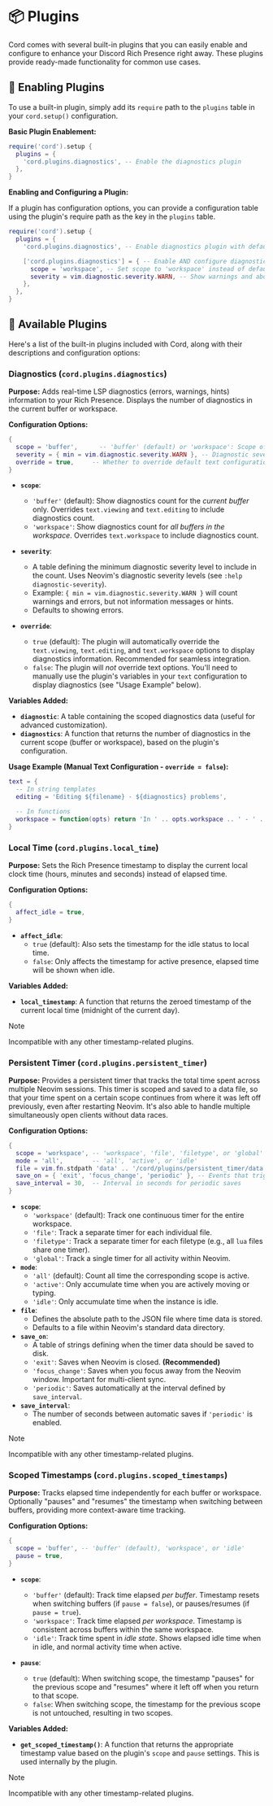 # 📦 Plugins

Cord comes with several built-in plugins that you can easily enable and configure to enhance your Discord Rich Presence right away. These plugins provide ready-made functionality for common use cases.

## 🚀 Enabling Plugins

To use a built-in plugin, simply add its `require` path to the `plugins` table in your `cord.setup()` configuration.

**Basic Plugin Enablement:**

```lua
require('cord').setup {
  plugins = {
    'cord.plugins.diagnostics', -- Enable the diagnostics plugin
  },
}
```

**Enabling and Configuring a Plugin:**

If a plugin has configuration options, you can provide a configuration table using the plugin's require path as the key in the `plugins` table.

```lua
require('cord').setup {
  plugins = {
    'cord.plugins.diagnostics', -- Enable diagnostics plugin with default settings

    ['cord.plugins.diagnostics'] = { -- Enable AND configure diagnostics plugin
      scope = 'workspace', -- Set scope to 'workspace' instead of default 'buffer'
      severity = vim.diagnostic.severity.WARN, -- Show warnings and above
    },
  },
}
```

## 🔌 Available Plugins

Here's a list of the built-in plugins included with Cord, along with their descriptions and configuration options:

### Diagnostics (`cord.plugins.diagnostics`)

**Purpose:**  Adds real-time LSP diagnostics (errors, warnings, hints) information to your Rich Presence. Displays the number of diagnostics in the current buffer or workspace.

**Configuration Options:**

```lua
{
  scope = 'buffer',      -- 'buffer' (default) or 'workspace': Scope of diagnostics to display
  severity = { min = vim.diagnostic.severity.WARN }, -- Diagnostic severity filter (see Neovim `:help diagnostic-severity`)
  override = true,     -- Whether to override default text configurations (recommended: true)
}
```

- **`scope`**:
    - `'buffer'` (default):  Show diagnostics count for the *current buffer* only. Overrides `text.viewing` and `text.editing` to include diagnostics count.
    - `'workspace'`: Show diagnostics count for *all buffers in the workspace*. Overrides `text.workspace` to include diagnostics count.

- **`severity`**:
    -  A table defining the minimum diagnostic severity level to include in the count. Uses Neovim's diagnostic severity levels (see `:help diagnostic-severity`).
    -  Example: `{ min = vim.diagnostic.severity.WARN }` will count warnings and errors, but not information messages or hints.
    -  Defaults to showing errors.

- **`override`**:
    - `true` (default):  The plugin will automatically override the `text.viewing`, `text.editing`, and `text.workspace` options to display diagnostics information. Recommended for seamless integration.
    - `false`: The plugin will *not* override text options. You'll need to manually use the plugin's variables in your `text` configuration to display diagnostics (see "Usage Example" below).

**Variables Added:**

- **`diagnostic`**: A table containing the scoped diagnostics data (useful for advanced customization).
- **`diagnostics`**: A function that returns the number of diagnostics in the current scope (buffer or workspace), based on the plugin's configuration.

**Usage Example (Manual Text Configuration - `override = false`):**

```lua
text = {
  -- In string templates
  editing = 'Editing ${filename} - ${diagnostics} problems',

  -- In functions
  workspace = function(opts) return 'In ' .. opts.workspace .. ' - ' .. opts.diagnostics(opts) .. ' problems' end,
}
```

### Local Time (`cord.plugins.local_time`)

**Purpose:**  Sets the Rich Presence timestamp to display the current local clock time (hours, minutes and seconds) instead of elapsed time.

**Configuration Options:**

```lua
{
  affect_idle = true,
}
```

- **`affect_idle`**:
    - `true` (default):  Also sets the timestamp for the idle status to local time.
    - `false`: Only affects the timestamp for active presence, elapsed time will be shown when idle.

**Variables Added:**

- **`local_timestamp`**: A function that returns the zeroed timestamp of the current local time (midnight of the current day).

> [!NOTE]
> Incompatible with any other timestamp-related plugins.

### Persistent Timer (`cord.plugins.persistent_timer`)

**Purpose:** Provides a persistent timer that tracks the total time spent across multiple Neovim sessions. This timer is scoped and saved to a data file, so that your time spent on a certain scope continues from where it was left off previously, even after restarting Neovim. It's also able to handle multiple simultaneously open clients without data races.

**Configuration Options:**

```lua
{
  scope = 'workspace', -- 'workspace', 'file', 'filetype', or 'global'
  mode = 'all',        -- 'all', 'active', or 'idle'
  file = vim.fn.stdpath 'data' .. '/cord/plugins/persistent_timer/data.json', -- Path to the timer data file
  save_on = { 'exit', 'focus_change', 'periodic' }, -- Events that trigger a save
  save_interval = 30,  -- Interval in seconds for periodic saves
}
```

- **`scope`**:
  - `'workspace'` (default): Track one continuous timer for the entire workspace.
  - `'file'`: Track a separate timer for each individual file.
  - `'filetype'`: Track a separate timer for each filetype (e.g., all `lua` files share one timer).
  - `'global'`: Track a single timer for all activity within Neovim.
- **`mode`**:
  - `'all'` (default): Count all time the corresponding scope is active.
  - `'active'`: Only accumulate time when you are actively moving or typing.
  - `'idle'`: Only accumulate time when the instance is idle.
- **`file`**:
  - Defines the absolute path to the JSON file where time data is stored.
  - Defaults to a file within Neovim's standard data directory.
- **`save_on`**:
  - A table of strings defining when the timer data should be saved to disk.
  - `'exit'`: Saves when Neovim is closed. **(Recommended)**
  - `'focus_change'`: Saves when you focus away from the Neovim window. Important for multi-client sync.
  - `'periodic'`: Saves automatically at the interval defined by `save_interval`.
- **`save_interval`**:
  - The number of seconds between automatic saves if `'periodic'` is enabled.

> [!NOTE]
> Incompatible with any other timestamp-related plugins.

### Scoped Timestamps (`cord.plugins.scoped_timestamps`)

**Purpose:** Tracks elapsed time independently for each buffer or workspace.  Optionally "pauses" and "resumes" the timestamp when switching between buffers, providing more context-aware time tracking.

**Configuration Options:**

```lua
{
  scope = 'buffer', -- 'buffer' (default), 'workspace', or 'idle'
  pause = true,
}
```

- **`scope`**:
    - `'buffer'` (default): Track time elapsed *per buffer*.  Timestamp resets when switching buffers (if `pause = false`), or pauses/resumes (if `pause = true`).
    - `'workspace'`: Track time elapsed *per workspace*. Timestamp is consistent across buffers within the same workspace.
    - `'idle'`: Track time spent in *idle state*. Shows elapsed idle time when in idle, and normal activity time when active.

- **`pause`**:
    - `true` (default): When switching scope, the timestamp "pauses" for the previous scope and "resumes" where it left off when you return to that scope.
    - `false`: When switching scope, the timestamp for the previous scope is not untouched, resulting in two scopes.

**Variables Added:**

- **`get_scoped_timestamp()`**: A function that returns the appropriate timestamp value based on the plugin's `scope` and `pause` settings. This is used internally by the plugin.

> [!NOTE]
> Incompatible with any other timestamp-related plugins.